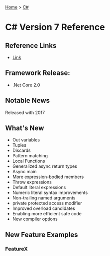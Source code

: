 [Home](../) > [C#](../csharp/)

# C# Version 7 Reference

## Reference Links

- [Link]()

## Framework Release:

- .Net Core 2.0

## Notable News

Released with 2017

## What's New

- Out variables
- Tuples
- Discards
- Pattern matching
- Local Functions
- Generalized async return types
- Async main
- More expression-bodied members
- Throw expressions
- Default literal expressions
- Numeric literal syntax improvements
- Non-trailing named arguments
- private protected access modifier
- Improved overload candidates
- Enabling more efficient safe code
- New compiler options

## New Feature Examples

### FeatureX
